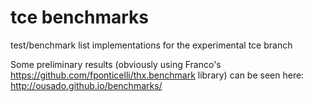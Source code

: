 # tce benchmarks
test/benchmark list implementations for the experimental tce branch

Some preliminary results (obviously using Franco's https://github.com/fponticelli/thx.benchmark library) can be seen here: http://ousado.github.io/benchmarks/
